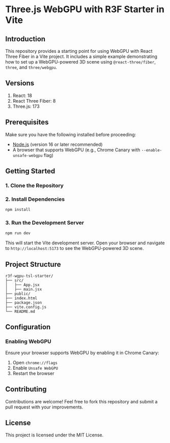 # Three.js WebGPU with R3F Starter in Vite

## Introduction
This repository provides a starting point for using WebGPU with React Three Fiber in a Vite project. It includes a simple example demonstrating how to set up a WebGPU-powered 3D scene using `@react-three/fiber`, `three`, and `three/webgpu`.

## Versions

1. React: 18
2. React Three Fiber: 8
3. Three.js: 173

## Prerequisites
Make sure you have the following installed before proceeding:
- [Node.js](https://nodejs.org/) (version 16 or later recommended)
- A browser that supports WebGPU (e.g., Chrome Canary with `--enable-unsafe-webgpu` flag)

## Getting Started
### 1. Clone the Repository

### 2. Install Dependencies
```sh
npm install
```

### 3. Run the Development Server
```sh
npm run dev
```

This will start the Vite development server. Open your browser and navigate to `http://localhost:5173` to see the WebGPU-powered 3D scene.

## Project Structure
```
r3f-wgpu-tsl-starter/
├── src/
│   ├── App.jsx
│   ├── main.jsx
├── public/
├── index.html
├── package.json
├── vite.config.js
└── README.md
```

## Configuration
### Enabling WebGPU
Ensure your browser supports WebGPU by enabling it in Chrome Canary:
1. Open `chrome://flags`
2. Enable `Unsafe WebGPU`
3. Restart the browser

## Contributing
Contributions are welcome! Feel free to fork this repository and submit a pull request with your improvements.

## License
This project is licensed under the MIT License.
